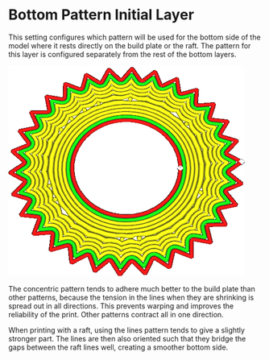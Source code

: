 Bottom Pattern Initial Layer
====
This setting configures which pattern will be used for the bottom side of the model where it rests directly on the build plate or the raft. The pattern for this layer is configured separately from the rest of the bottom layers.

![The initial layer is printed with a concentric pattern, but the rest is the lines pattern](images/top_bottom_pattern_0.gif)

The concentric pattern tends to adhere much better to the build plate than other patterns, because the tension in the lines when they are shrinking is spread out in all directions. This prevents warping and improves the reliability of the print. Other patterns contract all in one direction.

When printing with a raft, using the lines pattern tends to give a slightly stronger part. The lines are then also oriented such that they bridge the gaps between the raft lines well, creating a smoother bottom side.